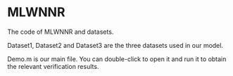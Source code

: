 # MLWNNR
The code of MLWNNR and datasets. 

Dataset1, Dataset2 and Dataset3 are the three datasets used in our model.

Demo.m is our main file. You can double-click to open it and run it to obtain the relevant verification results.
